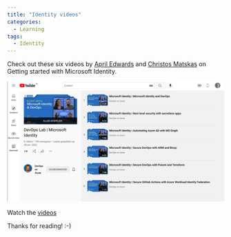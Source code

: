 ```yaml
---
title: "Identity videos"
categories:
  - Learning
tags:
  - Identity
---
```


Check out these six videos by [April Edwards](https://twitter.com/TheAprilEdwards) and [Christos Matskas](https://twitter.com/ChristosMatskas) on Getting started with Microsoft Identity.

![Identity videos](../assets/images/2022-08-19-identity-videos.png)

Watch the [videos](https://www.youtube.com/playlist?list=PLNMUSSKcxKje8BpJFlbQ44Mv8VYI92s3r)

Thanks for reading! :-)
